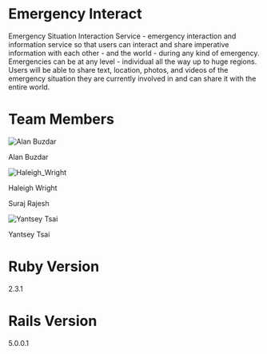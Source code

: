 # Emergency Interact

Emergency Situation Interaction Service - emergency interaction and information service so that users can interact and share imperative information with each other - and the world - during any kind of emergency. Emergencies can be at any level - individual all the way up to huge regions. Users will be able to share text, location, photos, and videos of the emergency situation they are currently involved in and can share it with the entire world.

# Team Members

![Alan Buzdar](https://media.licdn.com/mpr/mpr/shrinknp_400_400/AAEAAQAAAAAAAAWbAAAAJGY5ODkyNzAyLTQyZWMtNDdkZi1hYzJiLTRmY2NlMjM2MmNmMw.jpg)

Alan Buzdar

![Haleigh_Wright](https://cloud.githubusercontent.com/assets/17699601/19064618/43636e10-89c3-11e6-8108-e47bfb959049.jpg)

Haleigh Wright



Suraj Rajesh

![Yantsey Tsai](https://gm1.ggpht.com/_digqnZneULDyKcRCYVVXm-fv-I3HZksY5H3o1QPmUZJNwZPnLPQPn14CzK0zQD22M7dzfGKQHXqKfFx9ppNlsL8AkZse1XoyMdhge47G8Uis2TRfT-q5mbpEcPMuGcP_OWY72IWhk8bD7HHf8g8YtPe0V_aoL5u4R644SQgYLjHLpuV9bY3JwNqheWKLtKp0u3iyCEwfOEvA2btDmk8eukRBEik3AfnE0nKMKbcqKMUvTaTqQR9_2PkUjiUwGR9IdKkCVScZYUp9SEg3BMgChq4ih-hr6d5oXq7lO-doR8Dy0Bxxskrra4q6OY1aEoicyxPMC3btNGQ3ZeYCj9wiv6GJT20rD1F_Uh_2-RkjY5sl4Cz0nleMXSJreExRqt1Q-WkwLj3otxBqC-kSEWddrtJYI8dFnneD16oCnmBU8QQs2AJo4UmsAuuOQxH2OSQup6xRK6_SukSXltFOatdzicOIpHqQnblsNX184aKMkucEo9jeguxXnhY2fLcxJ7RQoBJA5gwuDWGPKiLX3x6lm03yN2Yf0nQy7PjR5RJgKmCSY8mlkAX9UsuFHuC62N3Ush6_Ia1H2fzxxjhpDVzy-l3OKfynteQAiYPDMD9gsykBPJL0z6WzPar8BTDX-f6ilsc3U7wrTmmZmgj1AAIZO93NtUIZYUU-iXG78c36O9tk4CLFpfejVuHzR-COdSj3YAe3eFMX8Qz=w2560-h1268-l75-ft)

Yantsey Tsai

# Ruby Version
2.3.1

# Rails Version
5.0.0.1
